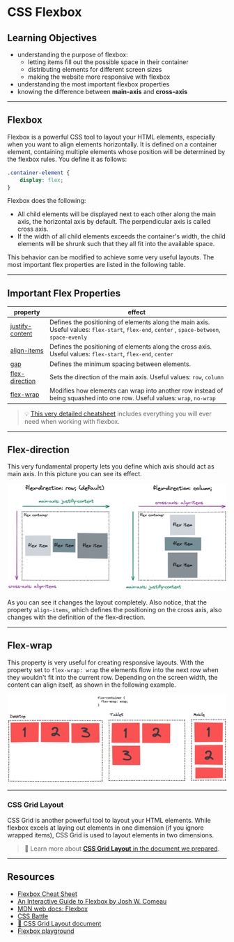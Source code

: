 # CSS Flexbox

## Learning Objectives

-   understanding the purpose of flexbox:
    -   letting items fill out the possible space in their container
    -   distributing elements for different screen sizes
    -   making the website more responsive with flexbox
-   understanding the most important flexbox properties
-   knowing the difference between **main-axis** and **cross-axis**

---

## Flexbox

Flexbox is a powerful CSS tool to layout your HTML elements, especially when you want to align
elements horizontally. It is defined on a container element, containing multiple elements whose
position will be determined by the flexbox rules. You define it as follows:

```css
.container-element {
	display: flex;
}
```

Flexbox does the following:

-   All child elements will be displayed next to each other along the main axis, the horizontal axis
    by default. The perpendicular axis is called cross axis.
-   If the width of all child elements exceeds the container's width, the child elements will be
    shrunk such that they all fit into the available space.

This behavior can be modified to achieve some very useful layouts. The most important flex
properties are listed in the following table.

---

## Important Flex Properties

| property                                                                            | effect                                                                                                                                       |
| ----------------------------------------------------------------------------------- | -------------------------------------------------------------------------------------------------------------------------------------------- |
| [justify-content](https://developer.mozilla.org/en-US/docs/Web/CSS/justify-content) | Defines the positioning of elements along the main axis. Useful values: `flex-start`, `flex-end`, `center` , `space-between`, `space-evenly` |
| [align-items](https://developer.mozilla.org/en-US/docs/Web/CSS/align-items)         | Defines the positioning of elements along the cross axis. Useful values: `flex-start`, `flex-end`, `center`                                  |
| [gap](https://developer.mozilla.org/en-US/docs/Web/CSS/gap)                         | Defines the minimum spacing between elements.                                                                                                |
| [flex-direction](https://developer.mozilla.org/en-US/docs/Web/CSS/flex-direction)   | Sets the direction of the main axis. Useful values: `row`, `column`                                                                          |
| [flex-wrap](https://developer.mozilla.org/en-US/docs/Web/CSS/flex-wrap)             | Modifies how elements can wrap into another row instead of being squashed into one row. Useful values: `wrap`, `no-wrap`                     |

> 💡 [This very detailed cheatsheet](https://css-tricks.com/snippets/css/a-guide-to-flexbox/)
> includes everything you will ever need when working with flexbox.

---

## Flex-direction

This very fundamental property lets you define which axis should act as main axis. In this picture
you can see its effect.

![flex-direction](assets/flex-direction.png)

As you can see it changes the layout completely. Also notice, that the property `align-items`, which
defines the positioning on the cross axis, also changes with the definition of the flex-direction.

---

## Flex-wrap

This property is very useful for creating responsive layouts. With the property set to
`flex-wrap: wrap` the elements flow into the next row when they wouldn't fit into the current row.
Depending on the screen width, the content can align itself, as shown in the following example.

![flex-wrap](assets/flex-wrap.png)

---

### CSS Grid Layout

CSS Grid is another powerful tool to layout your HTML elements. While flexbox excels at laying out
elements in one dimension (if you ignore wrapped items), CSS Grid is used to layout elements in two dimensions.

> 📑 Learn more about [**CSS Grid Layout** in the document we prepared](./assets/css-grid.md).

---

## Resources

-   [Flexbox Cheat Sheet](https://css-tricks.com/snippets/css/a-guide-to-flexbox/)
-   [An Interactive Guide to Flexbox by Josh W. Comeau](https://www.joshwcomeau.com/css/interactive-guide-to-flexbox/)
-   [MDN web docs: Flexbox](https://developer.mozilla.org/en-US/docs/Learn/CSS/CSS_layout/Flexbox)
-   [CSS Battle](https://cssbattle.dev/)
-   [📑 CSS Grid Layout document](./assets/css-grid.md)
-   [Flexbox playground](https://the-echoplex.net/flexyboxes/)
